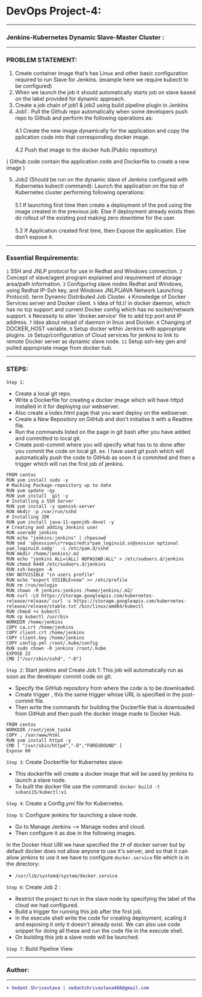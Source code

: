 # DevOps Project-4:
____________________________________________________________________________________________________________________
### Jenkins-Kubernetes Dynamic Slave-Master Cluster :
____________________________________________________________________________________________________________________
### PROBLEM STATEMENT:
1. Create container image that’s has Linux and other basic configuration required to run Slave for Jenkins. (example here we require kubectl to be configured)
2. When we launch the job it should automatically starts job on slave based on the label provided for dynamic approach.
3. Create a job chain of job1 & job2 using build pipeline plugin in Jenkins
4. Job1 : Pull the Github repo automatically when some developers push repo to Github and perform the following operations as:<br><br>
4.1 Create the new image dynamically for the application and copy the pplication code into that corresponding docker image.<br><br>
4.2 Push that image to the docker hub.(Public repository)

( Github code contain the application code and Dockerfile to create a new image )

5. Job2 (Should be run on the dynamic slave of Jenkins configured with Kubernetes kubectl command): Launch the application on the top of Kubernetes cluster performing following operations:<br><br>
5.1 If launching first time then create a deployment of the pod using the image created in the previous job. Else if deployment already exists then do rollout of the existing pod making zero downtime for the user.<br><br>
5.2  If Application created first time, then Expose the application. Else don’t expose it.
____________________________________________________________________________________________________________________
### Essential Requirements:
`1` SSH and JNLP protocol for use in Redhat and Windows connection.
`2` Concept of slave/agent program explained and requirement of storage area/path information.
`3` Configuring slave nodes Redhat and Windows, using Redhat IP-Ssh key, and Windows JNLP(JAVA Network Launching Protocol).
term Dynamic Distributed Job Cluster.
`4` Knowledge of Docker Services server and Docker client.
`5` Idea of fd:// in docker daemon, which has no tcp support and current Docker config which has no socket/network support.
`6` Necessity to alter 'docker.service' file to add tcp port and IP address.
`7` Idea about reload of daemon in linux and Docker.
`8` Changing of DOCKER_HOST variable.
`9` Setup docker within Jenkins with appropriate plugins.
`10` Setup/configuration of Cloud services for jenkins to link to remote Docker server as dynamic slave node.
`11` Setup ssh-key gen and pulled appropriate image from docker hub.
______________________________________________________________________________________________________
### STEPS:

`Step 1`:
- Create a local git repo.
- Write a Dockerfile for creating a docker image which will have httpd installed in it for deploying our webserver.
- Also create a index.html page that you want deploy on the webserver.
- Create a New Repository on GitHub and don't initialise it with a Readme file.
- Run the commands listed on the page in git bash after you have added and committed to local git.
- Create post-commit where you will specify what has to to done after you commit the code on local git. ex. I have used git push which will automatically push the code to GitHub as soon it is commited and then a trigger which will run the first job of jenkins.

```
FROM centos
RUN yum install sudo -y
# Macking Package-repository up to date
RUN yum update -qy
RUN yum install  git -y
# Installing a SSH Server
RUN yum install -y openssh-server
RUN mkdir -p /var/run/sshd
# Installing JDK
RUN yum install java-11-openjdk-devel -y
# Creating and adding Jenkins user
RUN useradd jenkins
RUN echo "jenkins:jenkins" | chpasswd
RUN sed 's@session\s*required\s*pam_loginuid.so@session optional pam_loginuid.so@g'  -i /etc/pam.d/sshd
RUN mkdir /home/jenkins/.m2
RUN echo "jenkins ALL=(ALL) NOPASSWD:ALL" > /etc/sudoers.d/jenkins
RUN chmod 0440 /etc/sudoers.d/jenkins
RUN ssh-keygen -A
ENV NOTVISIBLE "in users profile"
RUN echo "export VISIBLE=now" >> /etc/profile
RUN rm /run/nologin
RUN chown -R jenkins:jenkins /home/jenkins/.m2/
RUN curl -LO https://storage.googleapis.com/kubernetes-release/release/`curl -s https://storage.googleapis.com/kubernetes-release/release/stable.txt`/bin/linux/amd64/kubectl
RUN chmod +x kubectl
RUN cp kubectl /usr/bin
WORKDIR /home/jenkins
COPY ca.crt /home/jenkins
COPY client.crt /home/jenkins
COPY client.key /home/jenkins
COPY config.yml /root/.kube/config
RUN sudo chown -R jenkins /root/.kube
EXPOSE 22  
CMD ["/usr/sbin/sshd", "-D"]
```

`Step 2`: Start jenkins and Create Job 1:
This job will automatically run as soon as the developer commit code on git.
- Specify the GitHub repository from where the code is to be downloaded.
- Create trigger , this the same trigger whose URL is specified in the post-commit file.
- Then write the commands for building the Dockerfile that is downloaded from GitHub and then push the docker image made to Docker Hub.
````
FROM centos
WORKDIR /root/jenk_task4
COPY . /var/www/html
RUN yum install httpd -y
CMD [ "/usr/sbin/httpd","-D","FOREGROUND" ]
Expose 80
````

`Step 3`: Create Dockerfile for Kubernetes slave:
- This dockerfile will create a docker image that will be used by jenkins to launch a slave node.
- To built the docker file use the command:
`docker build -t suhani15/kubectl:v1`

`Step 4`: Create a Config.yml file for Kubernetes.

`Step 5`: Configure jenkins for launching a slave node.
- Go to Manage Jenkins --> Manage nodes and cloud.
- Then configure it as doe in the following images.

In the Docker Host URI we have specified the `IP` of docker server but by default docker does not allow anyone to use it's server, and so that it can allow jenkins to use it we have to configure `docker.service` file which is in the directory:

- `/usr/lib/systemd/system/docker.service`

`Step 6`: Create Job 2 :
- Restrict the project to run in the slave node by specifying the label of the cloud we had configured.
- Build a trigger for running this job after the first job.
- In the execute shell write the code for creating deployment, scaling it and exposing it only it doesn't already exist. We can also use code snippet for doing all these and run the code file in the execute shell.
- On building this job a slave node will be launched.

`Step 7`: Build Pipeline View.
____________________________________________________________________________________________________________________
### Author:
----------------------------------
```diff
+ Vedant Shrivastava | vedantshrivastava466@gmail.com
```
